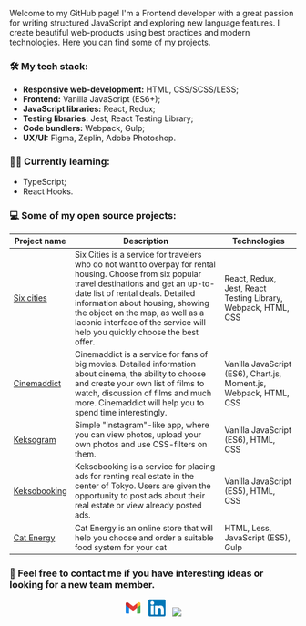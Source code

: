 Welcome to my GitHub page! I'm a Frontend developer with a great passion for writing structured JavaScript and exploring new language features.
I create beautiful web-products using best practices and modern technologies.
Here you can find some of my projects. 

### :hammer_and_wrench: My tech stack:

- **Responsive web-development:** HTML, CSS/SCSS/LESS;
- **Frontend:** Vanilla JavaScript (ES6+);
- **JavaScript libraries:** React, Redux;
- **Testing libraries:** Jest, React Testing Library;
- **Code bundlers:** Webpack, Gulp;
- **UX/UI:** Figma, Zeplin, Adobe Photoshop.

### :woman_student: Currently learning:
- TypeScript;
- React Hooks.

### :computer: Some of my open source projects:

| Project name        | Description          | Technologies  |
| ------------- | ------------- | ----- |
| [Six cities](https://github.com/ElizabethSh/1061045-six-cities-6) | Six Cities is a service for travelers who do not want to overpay for rental housing. Choose from six popular travel destinations and get an up-to-date list of rental deals. Detailed information about housing, showing the object on the map, as well as a laconic interface of the service will help you quickly choose the best offer. | React, Redux, Jest, React Testing Library, Webpack, HTML, CSS |
| [Cinemaddict](https://github.com/ElizabethSh/1061045-cinemaddict-12) | Cinemaddict is a service for fans of big movies. Detailed information about cinema, the ability to choose and create your own list of films to watch, discussion of films and much more. Cinemaddict will help you to spend time interestingly. | Vanilla JavaScript (ES6), Chart.js, Moment.js, Webpack, HTML, CSS |
| [Keksogram](https://github.com/ElizabethSh/1061045-kekstagram-21) | Simple "instagram"-like app, where you can view photos, upload your own photos and use CSS-filters on them. | Vanilla JavaScript (ES6), HTML, CSS |
| [Keksobooking](https://github.com/ElizabethSh/1061045-keksobooking-19) | Keksobooking is a service for placing ads for renting real estate in the center of Tokyo. Users are given the opportunity to post ads about their real estate or view already posted ads.| Vanilla JavaScript (ES5),  HTML, CSS|
| [Cat Energy](https://github.com/ElizabethSh/1061045-cat-energy-18) | Cat Energy is an online store that will help you choose and order a suitable food system for your cat | HTML, Less, JavaScript (ES5), Gulp |

### :email: Feel free to contact me if you have interesting ideas or looking for a new team member. 

<p align="center">
<a href="mailto:liza.shoshkina@gmail.com"><img height="30" src="google_gmail.svg"></a>&nbsp;&nbsp;
<a href="https://www.linkedin.com/in/liza-shoshkina/"><img height="30" src="linkedin.svg"></a>&nbsp;&nbsp;
<a href="https://www.codewars.com/users/ElizabethSh/"><img height="30" src="https://www.codewars.com/users/ElizabethSh/badges/micro"></a>
</p>